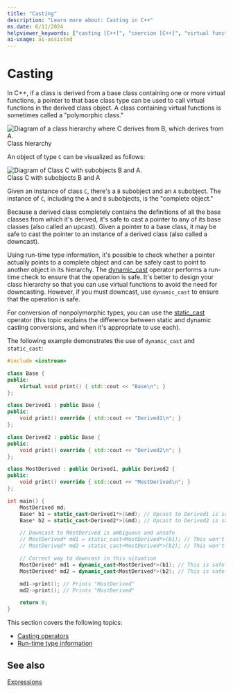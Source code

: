 ```yaml
---
title: "Casting"
description: "Learn more about: Casting in C++"
ms.date: 6/11/2024
helpviewer_keywords: ["casting [C++]", "coercion [C++]", "virtual functions [C++], in derived classes [C++]", "static cast operator", "dynamic cast operator", "polymorphic classes [C++]", "classes [C++], polymorphism"]
ai-usage: ai-assisted
---
```

# Casting

In C++, if a class is derived from a base class containing one or more virtual functions, a pointer to that base class type can be used to call virtual functions in the derived class object. A class containing virtual functions is sometimes called a "polymorphic class."

![Diagram of a class hierarchy where C derives from B, which derives from A.](../cpp/media/vc38zz1.gif "Class hierarchy")<br/>
Class hierarchy

An object of type `C` can be visualized as follows:

![Diagram of Class C with subobjects B and A.](../cpp/media/vc38zz2.gif "Class C with subobjects B and A") <br/>
Class C with subobjects B and A

Given an instance of class `C`, there's a `B` subobject and an `A` subobject. The instance of `C`, including the `A` and `B` subobjects, is the "complete object."

Because a derived class completely contains the definitions of all the base classes from which it's derived, it's safe to cast a pointer to any of its base classes (also called an upcast). Given a pointer to a base class, it may be safe to cast the pointer to an instance of a derived class (also called a downcast).

Using run-time type information, it's possible to check whether a pointer actually points to a complete object and can be safely cast to point to another object in its hierarchy. The [dynamic_cast](../cpp/dynamic-cast-operator.md) operator performs a run-time check to ensure that the operation is safe. It's better to design your class hierarchy so that you can use virtual functions to avoid the need for downcasting. However, if you must downcast, use `dynamic_cast` to ensure that the operation is safe.

For conversion of nonpolymorphic types, you can use the [static_cast](../cpp/static-cast-operator.md) operator (this topic explains the difference between static and dynamic casting conversions, and when it's appropriate to use each).

The following example demonstrates the use of `dynamic_cast` and `static_cast`:

```cpp
#include <iostream>

class Base {
public:
    virtual void print() { std::cout << "Base\n"; }
};

class Derived1 : public Base {
public:
    void print() override { std::cout << "Derived1\n"; }
};

class Derived2 : public Base {
public:
    void print() override { std::cout << "Derived2\n"; }
};

class MostDerived : public Derived1, public Derived2 {
public:
    void print() override { std::cout << "MostDerived\n"; }
};

int main() {
    MostDerived md;
    Base* b1 = static_cast<Derived1*>(&md); // Upcast to Derived1 is safe
    Base* b2 = static_cast<Derived2*>(&md); // Upcast to Derived2 is safe

    // Downcast to MostDerived is ambiguous and unsafe
    // MostDerived* md1 = static_cast<MostDerived*>(b1); // This won't compile
    // MostDerived* md2 = static_cast<MostDerived*>(b2); // This won't compile

    // Correct way to downcast in this situation
    MostDerived* md1 = dynamic_cast<MostDerived*>(b1); // This is safe
    MostDerived* md2 = dynamic_cast<MostDerived*>(b2); // This is safe

    md1->print(); // Prints "MostDerived"
    md2->print(); // Prints "MostDerived"

    return 0;
}
```

This section covers the following topics:

- [Casting operators](../cpp/casting-operators.md)
- [Run-time type information](../cpp/run-time-type-information.md)

## See also

[Expressions](../cpp/expressions-cpp.md)
